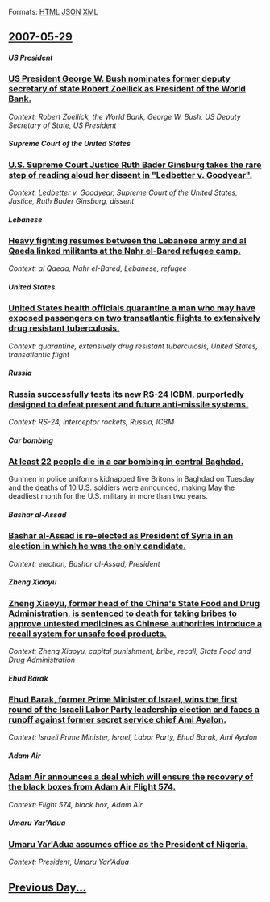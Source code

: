 
Formats: [HTML](2007/05/29/index.html)  [JSON](2007/05/29/index.json)  [XML](2007/05/29/index.xml)  

## [2007-05-29](/news/2007/05/29/index.md)

##### US President
### [ US President George W. Bush nominates former deputy secretary of state Robert Zoellick as President of the World Bank. ](/news/2007/05/29/us-president-george-w-bush-nominates-former-deputy-secretary-of-state-robert-zoellick-as-president-of-the-world-bank.md)
_Context: Robert Zoellick, the World Bank, George W. Bush, US Deputy Secretary of State, US President_

##### Supreme Court of the United States
### [ U.S. Supreme Court Justice Ruth Bader Ginsburg takes the rare step of reading aloud her dissent in "Ledbetter v. Goodyear". ](/news/2007/05/29/u-s-supreme-court-justice-ruth-bader-ginsburg-takes-the-rare-step-of-reading-aloud-her-dissent-in-ledbetter-v-goodyear.md)
_Context: Ledbetter v. Goodyear, Supreme Court of the United States, Justice, Ruth Bader Ginsburg, dissent_

##### Lebanese
### [ Heavy fighting resumes between the Lebanese army and al Qaeda linked militants at the Nahr el-Bared refugee camp. ](/news/2007/05/29/heavy-fighting-resumes-between-the-lebanese-army-and-al-qaeda-linked-militants-at-the-nahr-el-bared-refugee-camp.md)
_Context: al Qaeda, Nahr el-Bared, Lebanese, refugee_

##### United States
### [ United States health officials quarantine a man who may have exposed passengers on two transatlantic flights to extensively drug resistant tuberculosis. ](/news/2007/05/29/united-states-health-officials-quarantine-a-man-who-may-have-exposed-passengers-on-two-transatlantic-flights-to-extensively-drug-resistant.md)
_Context: quarantine, extensively drug resistant tuberculosis, United States, transatlantic flight_

##### Russia
### [ Russia successfully tests its new RS-24 ICBM, purportedly designed to defeat present and future anti-missile systems. ](/news/2007/05/29/russia-successfully-tests-its-new-rs-24-icbm-purportedly-designed-to-defeat-present-and-future-anti-missile-systems.md)
_Context: RS-24, interceptor rockets, Russia, ICBM_

##### Car bombing
### [ At least 22 people die in a car bombing in central Baghdad. ](/news/2007/05/29/at-least-22-people-die-in-a-car-bombing-in-central-baghdad.md)
Gunmen in police uniforms kidnapped five Britons in Baghdad on Tuesday and the deaths of 10 U.S. soldiers were announced, making May the deadliest month for the U.S. military in more than two years.

##### Bashar al-Assad
### [ Bashar al-Assad is re-elected as President of Syria in an election in which he was the only candidate. ](/news/2007/05/29/bashar-al-assad-is-re-elected-as-president-of-syria-in-an-election-in-which-he-was-the-only-candidate.md)
_Context: election, Bashar al-Assad, President_

##### Zheng Xiaoyu
### [ Zheng Xiaoyu, former head of the China's State Food and Drug Administration, is sentenced to death for taking bribes to approve untested medicines as Chinese authorities introduce a recall system for unsafe food products. ](/news/2007/05/29/zheng-xiaoyu-former-head-of-the-china-s-state-food-and-drug-administration-is-sentenced-to-death-for-taking-bribes-to-approve-untested-me.md)
_Context: Zheng Xiaoyu, capital punishment, bribe, recall, State Food and Drug Administration_

##### Ehud Barak
### [ Ehud Barak, former Prime Minister of Israel, wins the first round of the Israeli Labor Party leadership election and faces a runoff against former secret service chief Ami Ayalon. ](/news/2007/05/29/ehud-barak-former-prime-minister-of-israel-wins-the-first-round-of-the-israeli-labor-party-leadership-election-and-faces-a-runoff-against.md)
_Context: Israeli Prime Minister, Israel, Labor Party, Ehud Barak, Ami Ayalon_

##### Adam Air
### [ Adam Air announces a deal which will ensure the recovery of the black boxes from Adam Air Flight 574. ](/news/2007/05/29/adam-air-announces-a-deal-which-will-ensure-the-recovery-of-the-black-boxes-from-adam-air-flight-574.md)
_Context: Flight 574, black box, Adam Air_

##### Umaru Yar'Adua
### [ Umaru Yar'Adua assumes office as the President of Nigeria. ](/news/2007/05/29/umaru-yar-adua-assumes-office-as-the-president-of-nigeria.md)
_Context: President, Umaru Yar'Adua_

## [Previous Day...](/news/2007/05/28/index.md)

